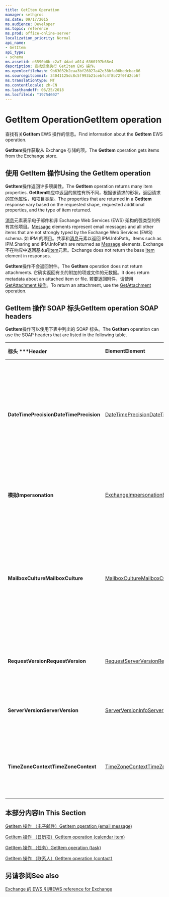 ```yaml
---
title: GetItem Operation
manager: sethgros
ms.date: 09/17/2015
ms.audience: Developer
ms.topic: reference
ms.prod: office-online-server
localization_priority: Normal
api_name:
- GetItem
api_type:
- schema
ms.assetid: e3590b8b-c2a7-4dad-a014-6360197b68e4
description: 查找信息执行 GetItem EWS 操作。
ms.openlocfilehash: 9b63032b2eaa3bf26027a42e38bfa06bedcbac86
ms.sourcegitcommit: 34041125dc8c5f993b21cebfc4f8b72f0fd2cb6f
ms.translationtype: MT
ms.contentlocale: zh-CN
ms.lasthandoff: 06/25/2018
ms.locfileid: "19754602"
---
```

# <a name="getitem-operation"></a><span data-ttu-id="1fb5a-103">GetItem Operation</span><span class="sxs-lookup"><span data-stu-id="1fb5a-103">GetItem operation</span></span>

<span data-ttu-id="1fb5a-104">查找有关**GetItem** EWS 操作的信息。</span><span class="sxs-lookup"><span data-stu-id="1fb5a-104">Find information about the **GetItem** EWS operation.</span></span> 
  
<span data-ttu-id="1fb5a-105">**GetItem**操作获取从 Exchange 存储的项。</span><span class="sxs-lookup"><span data-stu-id="1fb5a-105">The **GetItem** operation gets items from the Exchange store.</span></span> 
  
## <a name="using-the-getitem-operation"></a><span data-ttu-id="1fb5a-106">使用 GetItem 操作</span><span class="sxs-lookup"><span data-stu-id="1fb5a-106">Using the GetItem operation</span></span>

<span data-ttu-id="1fb5a-107">**GetItem**操作返回许多项属性。</span><span class="sxs-lookup"><span data-stu-id="1fb5a-107">The **GetItem** operation returns many item properties.</span></span> <span data-ttu-id="1fb5a-108">**GetItem**响应中返回的属性有所不同，根据该请求的形状，返回请求的其他属性，和项目类型。</span><span class="sxs-lookup"><span data-stu-id="1fb5a-108">The properties that are returned in a **GetItem** response vary based on the requested shape, requested additional properties, and the type of item returned.</span></span> 
  
<span data-ttu-id="1fb5a-109">[消息](message-ex15websvcsotherref.md)元素表示电子邮件和非 Exchange Web Services (EWS) 架构的强类型的所有其他项目。</span><span class="sxs-lookup"><span data-stu-id="1fb5a-109">[Message](message-ex15websvcsotherref.md) elements represent email messages and all other items that are not strongly typed by the Exchange Web Services (EWS) schema.</span></span> <span data-ttu-id="1fb5a-110">如 IPM 的项目。共享和[消息](message-ex15websvcsotherref.md)元素以返回 IPM.InfoPath。</span><span class="sxs-lookup"><span data-stu-id="1fb5a-110">Items such as IPM.Sharing and IPM.InfoPath are returned as [Message](message-ex15websvcsotherref.md) elements.</span></span> <span data-ttu-id="1fb5a-111">Exchange 不在响应中返回基本的[Item](item.md)元素。</span><span class="sxs-lookup"><span data-stu-id="1fb5a-111">Exchange does not return the base [Item](item.md) element in responses.</span></span> 
  
<span data-ttu-id="1fb5a-112">**GetItem**操作不会返回附件。</span><span class="sxs-lookup"><span data-stu-id="1fb5a-112">The **GetItem** operation does not return attachments.</span></span> <span data-ttu-id="1fb5a-113">它确实返回有关的附加的项或文件的元数据。</span><span class="sxs-lookup"><span data-stu-id="1fb5a-113">It does return metadata about an attached item or file.</span></span> <span data-ttu-id="1fb5a-114">若要返回附件，请使用[GetAttachment 操作](getattachment-operation.md)。</span><span class="sxs-lookup"><span data-stu-id="1fb5a-114">To return an attachment, use the [GetAttachment operation](getattachment-operation.md).</span></span>
  
## <a name="getitem-operation-soap-headers"></a><span data-ttu-id="1fb5a-115">GetItem 操作 SOAP 标头</span><span class="sxs-lookup"><span data-stu-id="1fb5a-115">GetItem operation SOAP headers</span></span>

<span data-ttu-id="1fb5a-116">**GetItem**操作可以使用下表中列出的 SOAP 标头。</span><span class="sxs-lookup"><span data-stu-id="1fb5a-116">The **GetItem** operation can use the SOAP headers that are listed in the following table.</span></span> 
  
|<span data-ttu-id="1fb5a-117">标头 \*\*\*</span><span class="sxs-lookup"><span data-stu-id="1fb5a-117">****Header****</span></span>|<span data-ttu-id="1fb5a-118">****Element****</span><span class="sxs-lookup"><span data-stu-id="1fb5a-118">****Element****</span></span>|<span data-ttu-id="1fb5a-119">****说明****</span><span class="sxs-lookup"><span data-stu-id="1fb5a-119">****Description****</span></span>|
|:-----|:-----|:-----|
|<span data-ttu-id="1fb5a-120">**DateTimePrecision**</span><span class="sxs-lookup"><span data-stu-id="1fb5a-120">**DateTimePrecision**</span></span> <br/> |[<span data-ttu-id="1fb5a-121">DateTimePrecision</span><span class="sxs-lookup"><span data-stu-id="1fb5a-121">DateTimePrecision</span></span>](datetimeprecision.md) <br/> |<span data-ttu-id="1fb5a-122">指定在从服务器中，以秒为单位，或以毫秒为单位的响应中的数据/时间值的分辨率。</span><span class="sxs-lookup"><span data-stu-id="1fb5a-122">Specifies the resolution of data/time values in responses from the server, either in seconds or in milliseconds.</span></span>  <br/> |
|<span data-ttu-id="1fb5a-123">**模拟**</span><span class="sxs-lookup"><span data-stu-id="1fb5a-123">**Impersonation**</span></span> <br/> |[<span data-ttu-id="1fb5a-124">ExchangeImpersonation</span><span class="sxs-lookup"><span data-stu-id="1fb5a-124">ExchangeImpersonation</span></span>](exchangeimpersonation.md) <br/> |<span data-ttu-id="1fb5a-125">标识模拟客户端应用程序的用户。</span><span class="sxs-lookup"><span data-stu-id="1fb5a-125">Identifies the user whom the client application is impersonating.</span></span>  <br/> |
|<span data-ttu-id="1fb5a-126">**MailboxCulture**</span><span class="sxs-lookup"><span data-stu-id="1fb5a-126">**MailboxCulture**</span></span> <br/> |[<span data-ttu-id="1fb5a-127">MailboxCulture</span><span class="sxs-lookup"><span data-stu-id="1fb5a-127">MailboxCulture</span></span>](mailboxculture.md) <br/> |<span data-ttu-id="1fb5a-128">定义 RFC 3066 中，"标记的标识的语言"，以用于访问邮箱标识与的区域性。</span><span class="sxs-lookup"><span data-stu-id="1fb5a-128">Identifies the culture, as defined in RFC 3066, "Tags for the Identification of Languages", to be used to access the mailbox.</span></span>  <br/> |
|<span data-ttu-id="1fb5a-129">**RequestVersion**</span><span class="sxs-lookup"><span data-stu-id="1fb5a-129">**RequestVersion**</span></span> <br/> |[<span data-ttu-id="1fb5a-130">RequestServerVersion</span><span class="sxs-lookup"><span data-stu-id="1fb5a-130">RequestServerVersion</span></span>](requestserverversion.md) <br/> |<span data-ttu-id="1fb5a-131">标识操作请求的架构版本。</span><span class="sxs-lookup"><span data-stu-id="1fb5a-131">Identifies the schema version for the operation request.</span></span>  <br/> |
|<span data-ttu-id="1fb5a-132">**ServerVersion**</span><span class="sxs-lookup"><span data-stu-id="1fb5a-132">**ServerVersion**</span></span> <br/> |[<span data-ttu-id="1fb5a-133">ServerVersionInfo</span><span class="sxs-lookup"><span data-stu-id="1fb5a-133">ServerVersionInfo</span></span>](serverversioninfo.md) <br/> |<span data-ttu-id="1fb5a-134">标识响应该请求的服务器的版本。</span><span class="sxs-lookup"><span data-stu-id="1fb5a-134">Identifies the version of the server that responded to the request.</span></span>  <br/> |
|<span data-ttu-id="1fb5a-135">**TimeZoneContext**</span><span class="sxs-lookup"><span data-stu-id="1fb5a-135">**TimeZoneContext**</span></span> <br/> |[<span data-ttu-id="1fb5a-136">TimeZoneContext</span><span class="sxs-lookup"><span data-stu-id="1fb5a-136">TimeZoneContext</span></span>](timezonecontext.md) <br/> |<span data-ttu-id="1fb5a-137">确定要用于来自服务器的所有响应的时区。</span><span class="sxs-lookup"><span data-stu-id="1fb5a-137">Identifies the time zone to be used for all responses from the server.</span></span>  <br/> |
   
## <a name="in-this-section"></a><span data-ttu-id="1fb5a-138">本部分内容</span><span class="sxs-lookup"><span data-stu-id="1fb5a-138">In This Section</span></span>

[<span data-ttu-id="1fb5a-139">GetItem 操作 （电子邮件）</span><span class="sxs-lookup"><span data-stu-id="1fb5a-139">GetItem operation (email message)</span></span>](getitem-operation-email-message.md)
  
[<span data-ttu-id="1fb5a-140">GetItem 操作 （日历项）</span><span class="sxs-lookup"><span data-stu-id="1fb5a-140">GetItem operation (calendar item)</span></span>](getitem-operation-calendar-item.md)
  
[<span data-ttu-id="1fb5a-141">GetItem 操作 （任务）</span><span class="sxs-lookup"><span data-stu-id="1fb5a-141">GetItem operation (task)</span></span>](getitem-operation-task.md)
  
[<span data-ttu-id="1fb5a-142">GetItem 操作 （联系人）</span><span class="sxs-lookup"><span data-stu-id="1fb5a-142">GetItem operation (contact)</span></span>](getitem-operation-contact.md)
  
## <a name="see-also"></a><span data-ttu-id="1fb5a-143">另请参阅</span><span class="sxs-lookup"><span data-stu-id="1fb5a-143">See also</span></span>



[<span data-ttu-id="1fb5a-144">Exchange 的 EWS 引用</span><span class="sxs-lookup"><span data-stu-id="1fb5a-144">EWS reference for Exchange</span></span>](ews-reference-for-exchange.md)

